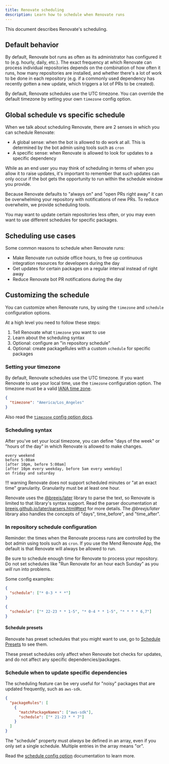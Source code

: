 ```yaml
---
title: Renovate scheduling
description: Learn how to schedule when Renovate runs
---
```


This document describes Renovate's scheduling.

## Default behavior

By default, Renovate bot runs as often as its administrator has configured it to (e.g. hourly, daily, etc.).
The exact frequency at which Renovate can process individual repositories depends on the combination of how often it runs, how many repositories are installed, and whether there's a lot of work to be done in each repository (e.g. if a commonly used dependency has recently gotten a new update, which triggers a lot of PRs to be created).

By default, Renovate schedules use the UTC timezone.
You can override the default timezone by setting your own `timezone` config option.

## Global schedule vs specific schedule

When we talk about scheduling Renovate, there are 2 senses in which you can schedule Renovate:

- A global sense: when the bot is allowed to do work at all. This is determined by the bot admin using tools such as `cron`
- A specific sense: when Renovate is allowed to look for updates to a specific dependency

While as an end user you may think of scheduling in terms of when you allow it to raise updates, it's important to remember that such updates can only occur if the bot gets the opportunity to run within the schedule window you provide.

Because Renovate defaults to "always on" and "open PRs right away" it can be overwhelming your repository with notifications of new PRs.
To reduce overwhelm, we provide scheduling tools.

You may want to update certain repositories less often, or you may even want to use different schedules for specific packages.

## Scheduling use cases

Some common reasons to schedule when Renovate runs:

- Make Renovate run outside office hours, to free up continuous integration resources for developers during the day
- Get updates for certain packages on a regular interval instead of right away
- Reduce Renovate bot PR notifications during the day

## Customizing the schedule

You can customize when Renovate runs, by using the `timezone` and `schedule` configuration options.

At a high level you need to follow these steps:

1. Tell Renovate what `timezone` you want to use
1. Learn about the scheduling syntax
1. Optional: configure an "in repository schedule"
1. Optional: create packageRules with a custom `schedule` for specific packages

### Setting your timezone

By default, Renovate schedules use the UTC timezone.
If you want Renovate to use your local time, use the `timezone` configuration option.
The timezone must be a valid [IANA time zone](https://en.wikipedia.org/wiki/List_of_tz_database_time_zones).

```json title="Setting a specific timezone in your local config file"
{
  "timezone": "America/Los_Angeles"
}
```

Also read the [`timezone` config option docs](../configuration-options.md#timezone).

### Scheduling syntax

After you've set your local timezone, you can define "days of the week" or "hours of the day" in which Renovate is allowed to make changes.

```title="Examples of the kind of schedules you can create"
every weekend
before 5:00am
[after 10pm, before 5:00am]
[after 10pm every weekday, before 5am every weekday]
on friday and saturday
```

<!-- prettier-ignore -->
!!! warning
    Renovate does not support scheduled minutes or "at an exact time" granularity.
    Granularity must be at least one hour.

Renovate uses the [@breejs/later](https://github.com/breejs/later) library to parse the text, so Renovate is limited to that library's syntax support.
Read the parser documentation at [breejs.github.io/later/parsers.html#text](https://breejs.github.io/later/parsers.html#text) for more details.
The _@breejs/later_ library also handles the concepts of "days", time_before", and "time_after".

### In repository schedule configuration

Reminder: the times when the Renovate process runs are controlled by the bot admin using tools such as `cron`.
If you use the Mend Renovate App, the default is that Renovate will always be allowed to run.

Be sure to schedule enough time for Renovate to process your repository.
Do not set schedules like "Run Renovate for an hour each Sunday" as you _will_ run into problems.

Some config examples:

```json title="Renovate should run each day before 4 am"
{
  "schedule": ["* 0-3 * * *"]
}
```

```json title="Renovate should run outside of common office hours"
{
  "schedule": ["* 22-23 * * 1-5", "* 0-4 * * 1-5", "* * * * 6,7"]
}
```

#### Schedule presets

Renovate has preset schedules that you might want to use, go to [Schedule Presets](../presets-schedule.md) to see them.

These preset schedules only affect when Renovate bot checks for updates, and do not affect any specific dependencies/packages.

### Schedule when to update specific dependencies

The scheduling feature can be very useful for "noisy" packages that are updated frequently, such as `aws-sdk`.

```json title="Restrict aws-sdk to weekly updates"
{
  "packageRules": [
    {
      "matchPackageNames": ["aws-sdk"],
      "schedule": ["* 21-23 * * 7"]
    }
  ]
}
```

The "schedule" property must _always_ be defined in an array, even if you only set a single schedule.
Multiple entries in the array means "or".

Read the [schedule config option](../configuration-options.md#schedule) documentation to learn more.
